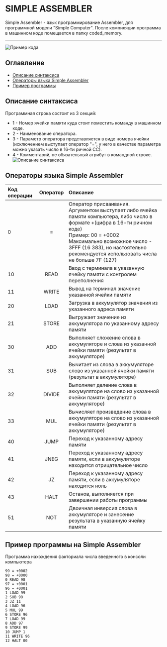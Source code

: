 # SIMPLE ASSEMBLER
Simple Assembler - язык программирование Assembler, для программной модели "Simple Computer". После компиляции программа в машинном коде помещается в папку coded_memory.
___
![Пример кода](https://ie.wampi.ru/2022/08/31/PRIMER-KODA-NA-Simple-Assembler_1.jpg)
## Оглавление
- [Описание синтаксиса](#Описание-синтаксиса)
- [Операторы языка Simple Assembler](#Операторы-языка-Simple-Assembler)
- [Пример программы](#Пример-программы-на-Simple-Assembler)
## Описание синтаксиса
Программная строка состоит из 3 секций:
- 1 - Номер ячейки памяти куда стоит поместить команду в машинном коде.
- 2 - Наименование оператора.
- 3 - Параметр оператора представляется в виде номера ячейки (исключением выступает оператор "=", у него в качестве параметра можно указать число в 16-ти ричной СС).
- 4 - Комментарий, не обязательный атрибут в командной строке.
<br />![Описание синтаксиса](https://im.wampi.ru/2022/08/31/PRIMER-KODA-NA-Simple-Assembler_2.jpg)

## Операторы языка Simple Assembler
|Код операции|Оператор|Описание|
|:------|:----:|:------|
|0|=|Оператор присваивания. Аргументом выступает либо ячейка памяти компьютера, либо число в формате +(цифра в 16-ти ричном коде)<br />Пример: 00 = +0002 <br /> Максимально возможное число - 3FFF (16 383), но настоятельно рекомендуется использовать числа не больше 7F (127)|
|10|READ|Ввод с терминала в указанную ячейку памяти с контролем переполнения|
|11|WRITE|Вывод на терминал значение указанной ячейки памяти|
|20|LOAD|Загрузка в аккумулятор значения из указанного адреса памяти|
|21|STORE|Выгружает значение из аккумулятора по указанному адресу памяти|
|30|ADD|Выполняет сложение слова в аккумуляторе и слова из указанной ячейки памяти (результат в аккумуляторе)|
|31|SUB|Вычитает из слова в аккумуляторе слово из указанной ячейки памяти (результат в аккумуляторе)|
|32|DIVIDE|Выполняет деление слова в аккумуляторе на слово из указанной ячейки памяти (результат в аккумуляторе)|
|33|MUL|Вычисляет произведение слова в аккумуляторе на слово из указанной ячейки памяти (результат в аккумуляторе)|
|40|JUMP|Переход к указанному адресу памяти|
|41|JNEG|Переход к указанному адресу памяти, если в аккумуляторе находится отрицательное число|
|42|JZ|Переход к указанному адресу памяти, если в аккумуляторе находится ноль|
|43|HALT|Останов, выполняется при завершении работы программы|
|51|NOT|Двоичная инверсия слова в аккумуляторе и занесение результата в указанную ячейку памяти|
## Пример программы на Simple Assembler
Программа нахождения факториала числа введенного в консоли компьютера
```
99 = +0002
98 = +0000
0 READ 98
97 = +0001
96 = +0001
1 LOAD 99
2 SUB 98
3 JZ 11
4 LOAD 96
5 MUL 99
6 STORE 96
7 LOAD 99
8 ADD 97
9 STORE 99
10 JUMP 1
11 WRITE 96
12 HALT 00
```
